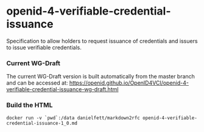 # openid-4-verifiable-credential-issuance
Specification to allow holders to request issuance of credentials and issuers to issue verifiable credentials.

### Current WG-Draft

The current WG-Draft version is built automatically from the master branch and can be accessed at: https://openid.github.io/OpenID4VCI/openid-4-verifiable-credential-issuance-wg-draft.html

### Build the HTML ###

```docker run -v `pwd`:/data danielfett/markdown2rfc openid-4-verifiable-credential-issuance-1_0.md```

